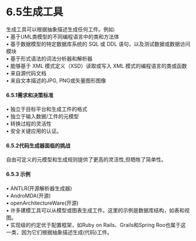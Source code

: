 # 6.5生成工具

生成工具可以根据抽象描述生成任何工件。例如:\
• 基于UML类模型的不同编程语言中的类和方法体\
• 基于数据模型的特定数据库系统的 SQL 或 DDL 语句，以及测试数据或数据访问模块\
• 基于形式语法的词法分析器和解析器\
• 能够基于 XML 模式定义（XSD）读取或写入 XML 模式的编程语言的类或函数\
• 来自源代码文档\
• 来自文本描述的JPG, PNG或矢量图形图像

#### &#xD;6.5.1需求和决策标准

• 独立于目标平台和生成工件的格式\
• 独立于输入数据/工件的元模型\
• 转换过程的灵活性\
• 安全关键应用的认证。

#### &#xD;6.5.2代码生成器面临的挑战

自由可定义的元模型和生成规则提供了更高的灵活性,但牺牲了简单性。

#### &#xD;6.5.3 示例

• ANTLR(开源解析器生成器)\
• AndroMDA(开源)\
• openArchitectureWare(开源)\
• 许多建模工具可以从模型或图表生成工件。这里的示例是数据库结构，如表和视图。\
• 实现级的约定优于配置框架，如Ruby on Rails、Grails和Spring Roo也属于这一类，因为它们根据抽象描述生成(代码)工件。
